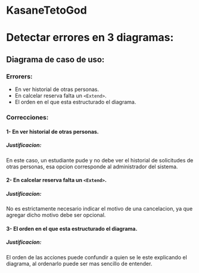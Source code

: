 # KasaneTetoGod
# Detectar errores en 3 diagramas:

## Diagrama de caso de uso:

### Errorers:
- En ver historial de otras personas.
- En calcelar reserva falta un `<Extend>`.
- El orden en el que esta estructurado el diagrama.

### Correcciones:

#### 1- En ver historial de otras personas.

##### Justificacion:
En este caso, un estudiante pude y no debe ver el historial de solicitudes de otras personas, esa opcion corresponde al administrador del sistema.

#### 2- En calcelar reserva falta un `<Extend>`.

##### Justificacion:
No es estrictamente necesario indicar el motivo de una cancelacion, ya que agregar dicho motivo debe ser opcional.

#### 3- El orden en el que esta estructurado el diagrama.

##### Justificacion:
El orden de las acciones puede confundir a quien se le este explicando el diagrama, al ordenarlo puede ser mas sencillo de entender.
